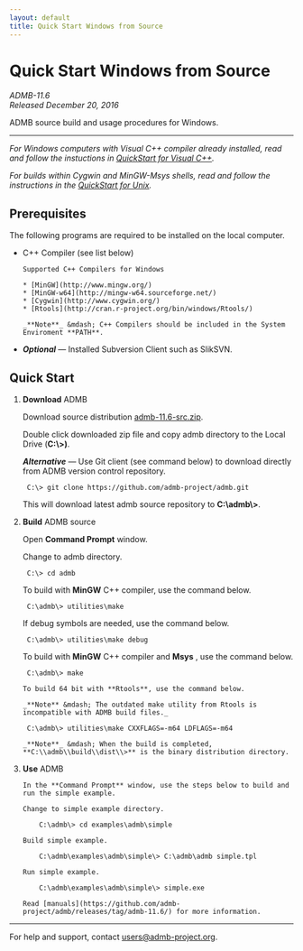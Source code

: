 ```yaml
---
layout: default
title: Quick Start Windows from Source 
---
```


Quick Start Windows from Source 
===============================

*ADMB-11.6*  
*Released December 20, 2016*  

ADMB source build and usage procedures for Windows.

---

_For Windows computers with Visual C++ compiler already installed, 
read and follow the instuctions in [QuickStart for Visual C++](QuickStartVisualC++.html)._

_For builds within *Cygwin* and *MinGW-Msys* shells, read and follow the
instructions in the [QuickStart for Unix](QuickStartUnix.html)._

Prerequisites
-------------

The following programs are required to be installed on the local computer.

* C++ Compiler (see list below)

      Supported C++ Compilers for Windows

      * [MinGW](http://www.mingw.org/)
      * [MinGW-w64](http://mingw-w64.sourceforge.net/)
      * [Cygwin](http://www.cygwin.org/)
      * [Rtools](http://cran.r-project.org/bin/windows/Rtools/)     

      _**Note**_ &mdash; C++ Compilers should be included in the System Enviroment **PATH**.

* _**Optional**_ &mdash; Installed Subversion Client such as SlikSVN.

Quick Start
-----------

1. **Download** ADMB

   Download source distribution [admb-11.6-src.zip](https://github.com/admb-project/admb/releases/download/admb-11.6/admb-11.6-src.zip).

   Double click downloaded zip file and copy admb directory to the Local Drive (**C:\\>)**.

   _**Alternative**_ &mdash; Use Git client (see command below) to download directly from ADMB version control repository.

        C:\> git clone https://github.com/admb-project/admb.git

   This will download latest admb source repository to **C:\\admb\\>**.

2. **Build** ADMB source

   Open **Command Prompt** window.

   Change to admb directory.

        C:\> cd admb

   To build with **MinGW** C++ compiler, use the command below.

        C:\admb\> utilities\make

   If debug symbols are needed, use the command below.

        C:\admb\> utilities\make debug

   To build with **MinGW** C++ compiler and **Msys** , use the command below.

        C:\admb\> make

       To build 64 bit with **Rtools**, use the command below.

       _**Note** &mdash; The outdated make utility from Rtools is incompatible with ADMB build files._

        C:\admb\> utilities\make CXXFLAGS=-m64 LDFLAGS=-m64

       _**Note**_ &mdash; When the build is completed, **C:\\admb\\build\\dist\\>** is the binary distribution directory.

3. **Use** ADMB
 
       In the **Command Prompt** window, use the steps below to build and run the simple example.
 
       Change to simple example directory.       

           C:\admb\> cd examples\admb\simple

       Build simple example.

           C:\admb\examples\admb\simple\> C:\admb\admb simple.tpl

       Run simple example.

           C:\admb\examples\admb\simple\> simple.exe

       Read [manuals](https://github.com/admb-project/admb/releases/tag/admb-11.6/) for more information.

---
For help and support, contact <users@admb-project.org>.
